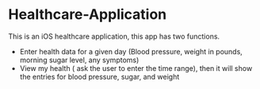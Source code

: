 # Healthcare-Application

This is an iOS healthcare application, this app has two functions.
* Enter health data for a given day (Blood pressure, weight in pounds, morning sugar level, any symptoms)
* View my health ( ask the user to enter the time range), then it will show the entries for blood pressure, sugar, and weight
